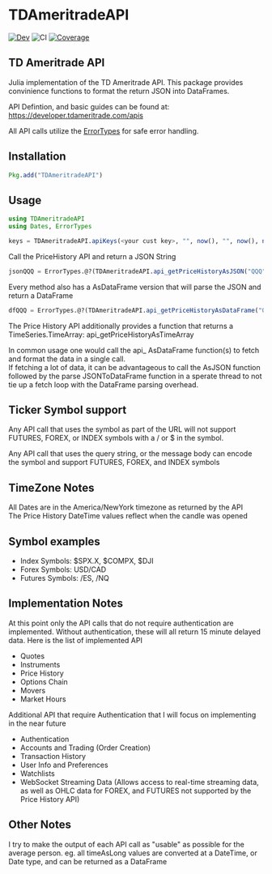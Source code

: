 # TDAmeritradeAPI

[![Dev](https://img.shields.io/badge/docs-dev-blue.svg)](https://aprueser.github.io/TDAmeritradeAPI.jl/dev)
![CI](https://github.com/aprueser/TDAmeritradeAPI.jl/workflows/CI/badge.svg)
[![Coverage](https://codecov.io/gh/aprueser/TDAmeritradeAPI.jl/branch/main/graph/badge.svg)](https://codecov.io/gh/aprueser/TDAmeritradeAPI.jl)

## TD Ameritrade API
Julia implementation of the TD Ameritrade API.  This package provides convinience functions to format the return JSON into DataFrames.

API Defintion, and basic guides can be found at: https://developer.tdameritrade.com/apis

All API calls utilize the [ErrorTypes](https://juliahub.com/ui/Packages/ErrorTypes/VQlfN/) for safe error handling. 

## Installation
```Julia
Pkg.add("TDAmeritradeAPI")
```

## Usage
```Julia
using TDAmeritradeAPI
using Dates, ErrorTypes

keys = TDAmeritradeAPI.apiKeys(<your cust key>, "", now(), "", now(), now() - Minute(30), "unauthorized");
```

Call the PriceHistory API and return a JSON String
```Julia
jsonQQQ = ErrorTypes.@?(TDAmeritradeAPI.api_getPriceHistoryAsJSON("QQQ", keys))
```

Every method also has a AsDataFrame version that will parse the JSON and return a DataFrame
```Julia
dfQQQ = ErrorTypes.@?(TDAmeritradeAPI.api_getPriceHistoryAsDataFrame("QQQ", keys))
```

The Price History API additionally provides a function that returns a TimeSeries.TimeArray: api_getPriceHistoryAsTimeArray

In common usage one would call the api_ AsDataFrame function(s) to fetch and format the data in a single call.  
If fetching a lot of data, it can be advantageous to call the AsJSON function followed by the parse JSONToDataFrame function 
in a sperate thread to not tie up a fetch loop with the DataFrame parsing overhead.

## Ticker Symbol support
Any API call that uses the symbol as part of the URL will not support FUTURES, FOREX, or INDEX symbols with a / or $ in the symbol.  

Any API call that uses the query string, or the message body can encode the symbol and support FUTURES, FOREX, and INDEX symbols

## TimeZone Notes
All Dates are in the America/NewYork timezone as returned by the API  
The Price History DateTime values reflect when the candle was opened

## Symbol examples
- Index Symbols: $SPX.X, $COMPX, $DJI
- Forex Symbols: USD/CAD
- Futures Symbols: /ES, /NQ

## Implementation Notes
At this point only the API calls that do not require authentication are implemented.  Without authentication, these will all return 15 minute delayed data.
Here is the list of implemented API 
+ Quotes
+ Instruments
+ Price History
+ Options Chain
+ Movers
+ Market Hours

Additional API that require Authentication that I will focus on implementing in the near future
+ Authentication
+ Accounts and Trading (Order Creation)
+ Transaction History
+ User Info and Preferences
+ Watchlists
+ WebSocket Streaming Data (Allows access to real-time streaming data, as well as OHLC data for FOREX, and FUTURES not supported by the Price History API)

## Other Notes 
I try to make the output of each API call as "usable" as possible for the average person.  eg. all timeAsLong values are converted at a DateTime, or Date type, and can be returned as a DataFrame
